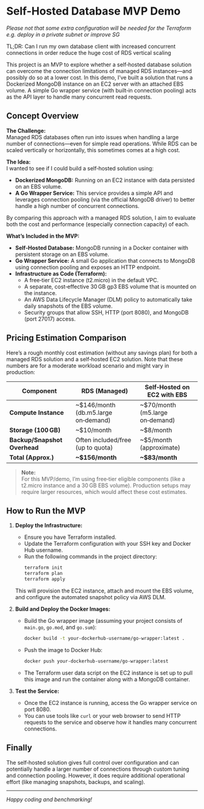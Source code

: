 # Self-Hosted Database MVP Demo

*Please not that some extra configuration will be needed for the Terraform e.g. deploy in a private subnet or improve SG*

TL;DR: Can I run my own database client with increased concurrent connections in order reduce the huge cost of RDS vertical scaling

This project is an MVP to explore whether a self‑hosted database solution can overcome the connection limitations of managed RDS instances—and possibly do so at a lower cost. 
In this demo, I’ve built a solution that runs a Dockerized MongoDB instance on an EC2 server with an attached EBS volume. 
A simple Go wrapper service (with built‑in connection pooling) acts as the API layer to handle many concurrent read requests.

## Concept Overview

**The Challenge:**  
Managed RDS databases often run into issues when handling a large number of connections—even for simple read operations. 
While RDS can be scaled vertically or horizontally, this sometimes comes at a high cost.

**The Idea:**  
I wanted to see if I could build a self‑hosted solution using:
- **Dockerized MongoDB:** Running on an EC2 instance with data persisted on an EBS volume.
- **A Go Wrapper Service:** This service provides a simple API and leverages connection pooling (via the official MongoDB driver) to better handle a high number of concurrent connections.

By comparing this approach with a managed RDS solution, I aim to evaluate both the cost and performance (especially connection capacity) of each.

**What’s Included in the MVP:**
- **Self‑Hosted Database:** MongoDB running in a Docker container with persistent storage on an EBS volume.
- **Go Wrapper Service:** A small Go application that connects to MongoDB using connection pooling and exposes an HTTP endpoint.
- **Infrastructure as Code (Terraform):**  
  - A free‑tier EC2 instance (t2.micro) in the default VPC.
  - A separate, cost‑effective 30 GB gp3 EBS volume that is mounted on the instance.
  - An AWS Data Lifecycle Manager (DLM) policy to automatically take daily snapshots of the EBS volume.
  - Security groups that allow SSH, HTTP (port 8080), and MongoDB (port 27017) access.

## Pricing Estimation Comparison

Here’s a rough monthly cost estimation (without any savings plan) for both a managed RDS solution and a self‑hosted EC2 solution. Note that these numbers are for a moderate workload scenario and might vary in production:

| Component                     | RDS (Managed)                         | Self‑Hosted on EC2 with EBS          |
|-------------------------------|---------------------------------------|--------------------------------------|
| **Compute Instance**          | ~\$146/month (db.m5.large on‑demand)   | ~\$70/month (m5.large on‑demand)       |
| **Storage (100 GB)**          | ~\$10/month                           | ~\$8/month                           |
| **Backup/Snapshot Overhead**  | Often included/free (up to quota)     | ~\$5/month (approximate)             |
| **Total (Approx.)**           | **~\$156/month**                      | **~\$83/month**                      |

> **Note:**  
> For this MVP/demo, I’m using free‑tier eligible components (like a t2.micro instance and a 30 GB EBS volume). Production setups may require larger resources, which would affect these cost estimates.

## How to Run the MVP

1. **Deploy the Infrastructure:**
   - Ensure you have Terraform installed.
   - Update the Terraform configuration with your SSH key and Docker Hub username.
   - Run the following commands in the project directory:
     ```bash
     terraform init
     terraform plan
     terraform apply
     ```
   This will provision the EC2 instance, attach and mount the EBS volume, and configure the automated snapshot policy via AWS DLM.

2. **Build and Deploy the Docker Images:**
   - Build the Go wrapper image (assuming your project consists of `main.go`, `go.mod`, and `go.sum`):
     ```bash
     docker build -t your-dockerhub-username/go-wrapper:latest .
     ```
   - Push the image to Docker Hub:
     ```bash
     docker push your-dockerhub-username/go-wrapper:latest
     ```
   - The Terraform user data script on the EC2 instance is set up to pull this image and run the container along with a MongoDB container.

3. **Test the Service:**
   - Once the EC2 instance is running, access the Go wrapper service on port 8080.
   - You can use tools like `curl` or your web browser to send HTTP requests to the service and observe how it handles many concurrent connections.

## Finally 

The self‑hosted solution gives full control over configuration and can potentially handle a larger number of connections 
through custom tuning and connection pooling. 
However, it does require additional operational effort (like managing snapshots, backups, and scaling).

---

*Happy coding and benchmarking!*
